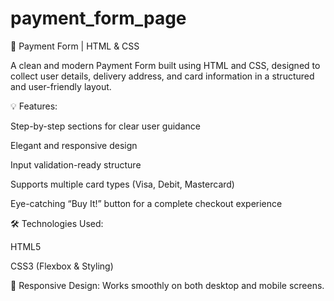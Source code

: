 # payment_form_page
🧾 Payment Form | HTML & CSS

A clean and modern Payment Form built using HTML and CSS, designed to collect user details, delivery address, and card information in a structured and user-friendly layout.

💡 Features:

Step-by-step sections for clear user guidance

Elegant and responsive design

Input validation-ready structure

Supports multiple card types (Visa, Debit, Mastercard)

Eye-catching “Buy It!” button for a complete checkout experience

🛠️ Technologies Used:

HTML5

CSS3 (Flexbox & Styling)

📱 Responsive Design: Works smoothly on both desktop and mobile screens.
